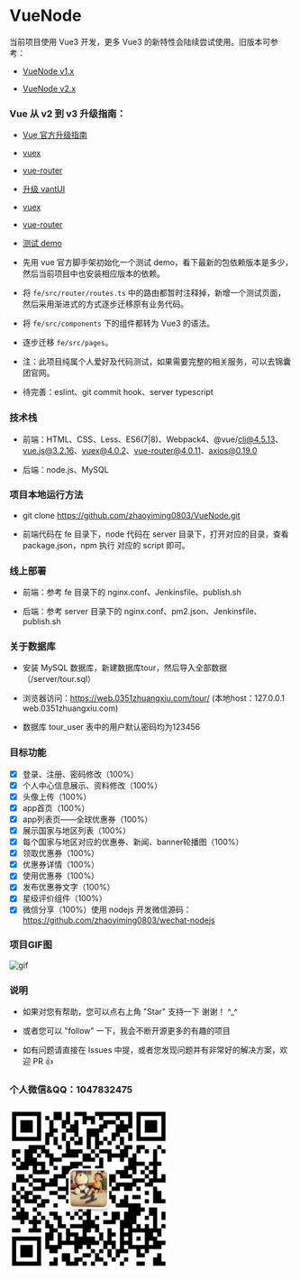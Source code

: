 # VueNode

当前项目使用 Vue3 开发，更多 Vue3 的新特性会陆续尝试使用。旧版本可参考：

- [VueNode v1.x](https://github.com/zhaoyiming0803/VueNode/tree/v1.0)

- [VueNode v2.x](https://github.com/zhaoyiming0803/VueNode/tree/v2.2.2)
### Vue 从 v2 到 v3 升级指南：

- [Vue 官方升级指南](https://v3.cn.vuejs.org/guide/migration/introduction.html)

- [vuex](https://next.vuex.vuejs.org/guide/)

- [vue-router](https://next.router.vuejs.org/installation.html)

- [升级 vantUI](https://vant-contrib.gitee.io/vant/v3/#/zh-CN/migrate-from-v2)

- [vuex](https://next.vuex.vuejs.org/guide/)

- [vue-router](https://next.router.vuejs.org/installation.html)

- [测试 demo](https://github.com/zhaoyiming0803/vue3-webpack-demo)

- 先用 vue 官方脚手架初始化一个测试 demo，看下最新的包依赖版本是多少，然后当前项目中也安装相应版本的依赖。

- 将 `fe/src/router/routes.ts` 中的路由都暂时注释掉，新增一个测试页面，然后采用渐进式的方式逐步迁移原有业务代码。

- 将 `fe/src/components` 下的组件都转为 Vue3 的语法。

- 逐步迁移 `fe/src/pages`。

- 注：此项目纯属个人爱好及代码测试，如果需要完整的相关服务，可以去锦囊团官网。

- 待完善：eslint、git commit hook、server typescript
### 技术栈

- 前端：HTML、CSS、Less、ES6(7|8)、Webpack4、@vue/cli@4.5.13、vue.js@3.2.16、vuex@4.0.2、vue-router@4.0.11、axios@0.19.0

- 后端：node.js、MySQL
### 项目本地运行方法

 - git clone https://github.com/zhaoyiming0803/VueNode.git

 - 前端代码在 fe 目录下，node 代码在 server 目录下，打开对应的目录，查看 package.json，npm 执行 对应的 script 即可。

### 线上部署

- 前端：参考 fe 目录下的 nginx.conf、Jenkinsfile、publish.sh

- 后端：参考 server 目录下的 nginx.conf、pm2.json、Jenkinsfile、publish.sh

### 关于数据库

 - 安装 MySQL 数据库，新建数据库tour，然后导入全部数据（/server/tour.sql）

 - 浏览器访问：https://web.0351zhuangxiu.com/tour/ (本地host：127.0.0.1 web.0351zhuangxiu.com)

 - 数据库 tour_user 表中的用户默认密码均为123456
### 目标功能

- [x] 登录、注册、密码修改（100%）
- [x] 个人中心信息展示、资料修改（100%）
- [x] 头像上传（100%）
- [x] app首页（100%）
- [x] app列表页——全球优惠券（100%）
- [x] 展示国家与地区列表（100%）
- [x] 每个国家与地区对应的优惠券、新闻、banner轮播图（100%）
- [x] 领取优惠券（100%）
- [x] 优惠券详情（100%）
- [x] 使用优惠券（100%）
- [x] 发布优惠券文字（100%）
- [x] 星级评价组件（100%）
- [x] 微信分享（100%）使用 nodejs 开发微信源码：https://github.com/zhaoyiming0803/wechat-nodejs

### 项目GIF图

![gif](https://github.com/zhaoyiming0803/VueNode/blob/v1.0/project.gif?raw=true)

### 说明

- 如果对您有帮助，您可以点右上角 "Star" 支持一下 谢谢！ ^_^

- 或者您可以 "follow" 一下，我会不断开源更多的有趣的项目

- 如有问题请直接在 Issues 中提，或者您发现问题并有非常好的解决方案，欢迎 PR 👍

### 个人微信&QQ：1047832475
![wechat](https://github.com/zhaoyiming0803/zhaoyiming0803/raw/master/wechat.jpg)
